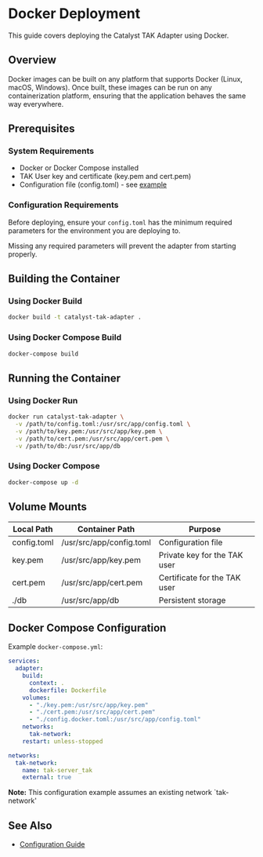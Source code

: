 # Docker Deployment

This guide covers deploying the Catalyst TAK Adapter using Docker.

## Overview

Docker images can be built on any platform that supports Docker (Linux, macOS, Windows). Once built, these images can be run on any containerization platform, ensuring that the application behaves the same way everywhere.

## Prerequisites

### System Requirements

- Docker or Docker Compose installed
- TAK User key and certificate (key.pem and cert.pem)
- Configuration file (config.toml) - see [example](config.example.toml)

### Configuration Requirements

Before deploying, ensure your `config.toml` has the minimum required parameters for the environment you are deploying to.

Missing any required parameters will prevent the adapter from starting properly.

## Building the Container

### Using Docker Build

```bash
docker build -t catalyst-tak-adapter .
```

### Using Docker Compose Build

```bash
docker-compose build
```

## Running the Container

### Using Docker Run

```bash
docker run catalyst-tak-adapter \
  -v /path/to/config.toml:/usr/src/app/config.toml \
  -v /path/to/key.pem:/usr/src/app/key.pem \
  -v /path/to/cert.pem:/usr/src/app/cert.pem \
  -v /path/to/db:/usr/src/app/db
```

### Using Docker Compose

```bash
docker-compose up -d
```

## Volume Mounts

| Local Path  | Container Path           | Purpose                      |
| ----------- | ------------------------ | ---------------------------- |
| config.toml | /usr/src/app/config.toml | Configuration file           |
| key.pem     | /usr/src/app/key.pem     | Private key for the TAK user |
| cert.pem    | /usr/src/app/cert.pem    | Certificate for the TAK user |
| ./db        | /usr/src/app/db          | Persistent storage           |

## Docker Compose Configuration

Example `docker-compose.yml`:

```yaml
services:
  adapter:
    build:
      context: .
      dockerfile: Dockerfile
    volumes:
      - "./key.pem:/usr/src/app/key.pem"
      - "./cert.pem:/usr/src/app/cert.pem"
      - "./config.docker.toml:/usr/src/app/config.toml"
    networks:
      tak-network:
    restart: unless-stopped

networks:
  tak-network:
    name: tak-server_tak
    external: true
```

**Note:** This configuration example assumes an existing network `tak-network'

## See Also

- [Configuration Guide](../configuration/overview.md)
